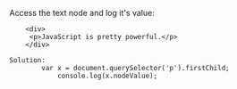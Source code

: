 Access the text node and log it's value:

		<div>
 		 <p>JavaScript is pretty powerful.</p>
		</div>

	Solution:
			var x = document.querySelector('p').firstChild;
				console.log(x.nodeValue);
